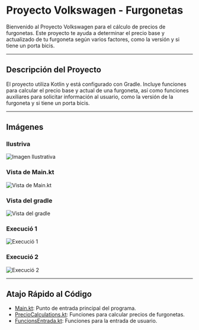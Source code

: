 # Proyecto Volkswagen - Furgonetas

Bienvenido al Proyecto Volkswagen para el cálculo de precios de furgonetas. Este proyecto te ayuda a determinar el precio base y actualizado de tu furgoneta según varios factores, como la versión y si tiene un porta bicis.

---

## Descripción del Proyecto

El proyecto utiliza Kotlin y está configurado con Gradle. Incluye funciones para calcular el precio base y actual de una furgoneta, así como funciones auxiliares para solicitar información al usuario, como la versión de la furgoneta y si tiene un porta bicis.

---

## Imágenes

### Ilustriva
![Imagen Ilustrativa](https://i.imgur.com/T7bJYs9.png)

### Vista de Main.kt
![Vista de Main.kt](https://i.imgur.com/yNkFJcQ.png)

### Vista del gradle
![Vista del gradle](https://i.imgur.com/FeKXE3V.png)

### Execució 1
![Execució 1]((https://i.imgur.com/T7bJYs9.png))

### Execució 2
![Execució 2]((https://i.imgur.com/s43AD42.png))

---

## Atajo Rápido al Código

- [Main.kt](src/main/kotlin/Main.kt): Punto de entrada principal del programa.
- [PrecioCalculations.kt](src/main/kotlin/funcionsVW.kt): Funciones para calcular precios de furgonetas.
- [FuncionsEntrada.kt](src/main/kotlin/FuncionsEntrada.kt): Funciones para la entrada de usuario.
